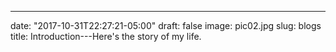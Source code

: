 ---
date: "2017-10-31T22:27:21-05:00"
draft: false
image: pic02.jpg
slug: blogs
title: Introduction---Here's the story of my life.